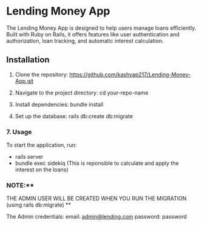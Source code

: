 # Lending Money App

The Lending Money App is designed to help users manage loans efficiently. Built with Ruby on Rails, it offers features like user authentication and authorization, loan tracking, and automatic interest calculation.


## Installation
1. Clone the repository:
   https://github.com/kashyap217/Lending-Money-App.git

2. Navigate to the project directory:
   cd your-repo-name

3. Install dependencies:
   bundle install

4. Set up the database:
   rails db:create db:migrate

### 7. **Usage**

To start the application, run:
   - rails server
   - bundle exec sidekiq (This is reponsible to calculate and apply the interest on the loans)

### NOTE:**
THE ADMIN USER WILL BE CREATED WHEN YOU RUN THE MIGRATION (using rails db:migrate) **

The Admin credentials:
    email: admin@lending.com
    password: password